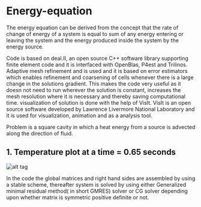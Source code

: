 # Energy-equation

The energy equation can be derived from the concept that the rate of change of energy
of a system is equal to sum of any energy entering or leaving the system and the energy
produced inside the system by the energy source. 

Code is based on deal.II, an open source C++ software library supporting finite element 
code and it is interfaced with OpenBlas, P4est and Trilinos. Adaptive mesh refinement and is used 
and it is based on error estimators which enables refinement and coarsening of cells whenever 
there is a large change in the solutions gradient. This makes the code very useful as it 
doesn not need to run wherever the solution is constant, increases the mesh resolution where 
it is necessary and thereby saving computational time. visualization of solution is done 
with the help of VisIt. VisIt is an open source software developed by Lawrence Livermore 
National Laboratory and it is used for visualization, animation and as a analysis tool.

Problem is a square cavity in which a heat energy from a source is advected along the direction of fluid.

## 1. Temperature plot at a time = 0.65 seconds
![alt tag](https://rawgit.com/pankajkumar9797/Convection-equation/master/doc/pics_and_videos/At_T_0_84.png)

In the code the global matrices and right hand sides are assembled by using a stable scheme, 
thereafter system is solved by using either Generalized minimal residual method( in
short GMRES) solver or CG solver depending upon whether matrix is symmetric positive
definite or not.


